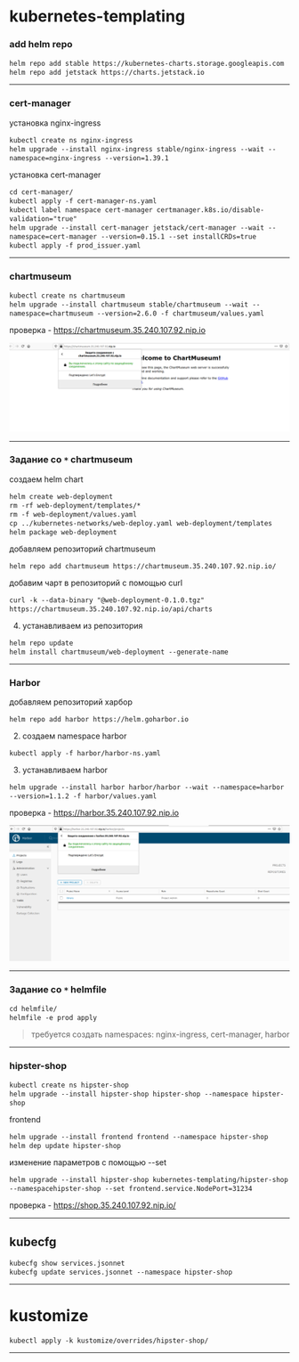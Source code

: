 # kubernetes-templating

### add helm repo

```
helm repo add stable https://kubernetes-charts.storage.googleapis.com
helm repo add jetstack https://charts.jetstack.io
```

---


### cert-manager 

установка nginx-ingress
```
kubectl create ns nginx-ingress
helm upgrade --install nginx-ingress stable/nginx-ingress --wait --namespace=nginx-ingress --version=1.39.1
```

установка cert-manager
```
cd cert-manager/
kubectl apply -f cert-manager-ns.yaml
kubectl label namespace cert-manager certmanager.k8s.io/disable-validation="true"
helm upgrade --install cert-manager jetstack/cert-manager --wait --namespace=cert-manager --version=0.15.1 --set installCRDs=true
kubectl apply -f prod_issuer.yaml
```

---

### chartmuseum

```
kubectl create ns chartmuseum
helm upgrade --install chartmuseum stable/chartmuseum --wait --namespace=chartmuseum --version=2.6.0 -f chartmuseum/values.yaml
```

проверка - https://chartmuseum.35.240.107.92.nip.io

![chartmuseum](img/chartmuseum.png)

---

### Задание со `*` chartmuseum

создаем helm chart
```
helm create web-deployment
rm -rf web-deployment/templates/*
rm -f web-deployment/values.yaml
cp ../kubernetes-networks/web-deploy.yaml web-deployment/templates
helm package web-deployment
```

добавляем репозиторий chartmuseum 
```
helm repo add chartmuseum https://chartmuseum.35.240.107.92.nip.io/
```
добавим чарт в репозиторий с помощью curl
```
curl -k --data-binary "@web-deployment-0.1.0.tgz" https://chartmuseum.35.240.107.92.nip.io/api/charts
```
4. устанавливаем из репозитория
```
helm repo update
helm install chartmuseum/web-deployment --generate-name
```

---

### Harbor

добавляем репозиторий харбор
```
helm repo add harbor https://helm.goharbor.io
```
2. создаем namespace harbor
```
kubectl apply -f harbor/harbor-ns.yaml
```
3. устанавливаем harbor
```
helm upgrade --install harbor harbor/harbor --wait --namespace=harbor --version=1.1.2 -f harbor/values.yaml
```

проверка - https://harbor.35.240.107.92.nip.io

![harbor](img/harbor.png)

---

### Задание со `*` helmfile

```
cd helmfile/
helmfile -e prod apply
```
> требуется создать namespaces: nginx-ingress, cert-manager, harbor
---

### hipster-shop

```
kubectl create ns hipster-shop
helm upgrade --install hipster-shop hipster-shop --namespace hipster-shop
```

frontend

```
helm upgrade --install frontend frontend --namespace hipster-shop
helm dep update hipster-shop
```

изменение параметров с помощью --set
```
helm upgrade --install hipster-shop kubernetes-templating/hipster-shop --namespacehipster-shop --set frontend.service.NodePort=31234
```
проверка - https://shop.35.240.107.92.nip.io/

---

## kubecfg

```
kubecfg show services.jsonnet
kubecfg update services.jsonnet --namespace hipster-shop
```

---

# kustomize

```
kubectl apply -k kustomize/overrides/hipster-shop/
```

---